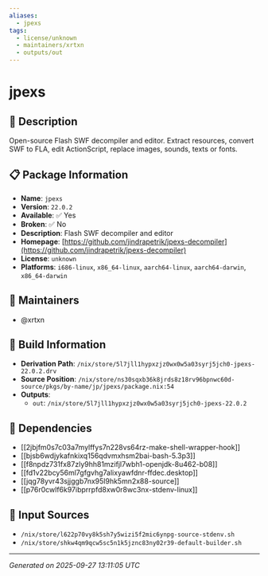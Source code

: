 ```yaml
---
aliases:
  - jpexs
tags:
  - license/unknown
  - maintainers/xrtxn
  - outputs/out
---
```


# jpexs

## 📝 Description

Open-source Flash SWF decompiler and editor. Extract resources,
convert SWF to FLA, edit ActionScript, replace images, sounds,
texts or fonts.


## 📋 Package Information

- **Name**: `jpexs`
- **Version**: `22.0.2`
- **Available**: ✅ Yes
- **Broken**: ✅ No
- **Description**: Flash SWF decompiler and editor
- **Homepage**: [https://github.com/jindrapetrik/jpexs-decompiler](https://github.com/jindrapetrik/jpexs-decompiler)
- **License**: `unknown`
- **Platforms**: `i686-linux`, `x86_64-linux`, `aarch64-linux`, `aarch64-darwin`, `x86_64-darwin`
## 👥 Maintainers

- @xrtxn


## 🔧 Build Information

- **Derivation Path**: `/nix/store/5l7jll1hypxzjz0wx0w5a03syrj5jch0-jpexs-22.0.2.drv`
- **Source Position**: `/nix/store/ns30sqxb36k8jrds8z18rv96bpnwc60d-source/pkgs/by-name/jp/jpexs/package.nix:54`
- **Outputs**:
  - `out`:  `/nix/store/5l7jll1hypxzjz0wx0w5a03syrj5jch0-jpexs-22.0.2`

## 🔗 Dependencies

- [[2jbjfm0s7c03a7mylffys7n228vs64rz-make-shell-wrapper-hook]]
- [[bjsb6wdjykafnkixq156qdvmxhsm2bai-bash-5.3p3]]
- [[f8npdz731fx87zly9hh81mzifjl7wbh1-openjdk-8u462-b08]]
- [[fd1v22bcy56ml7gfgvhg7alixyawfdnr-ffdec.desktop]]
- [[jqg78yvr43sjjggb7nx95l9hk5mn2x88-source]]
- [[p76r0cwlf6k97ibprrpfd8xw0r8wc3nx-stdenv-linux]]

## 📁 Input Sources

- `/nix/store/l622p70vy8k5sh7y5wizi5f2mic6ynpg-source-stdenv.sh`
- `/nix/store/shkw4qm9qcw5sc5n1k5jznc83ny02r39-default-builder.sh`

---
*Generated on 2025-09-27 13:11:05 UTC*
